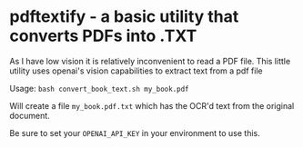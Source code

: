 # pdftextify - a basic utility that converts PDFs into .TXT

As I have low vision it is relatively inconvenient to read a PDF file. This little utility uses openai's vision capabilities to extract text from a pdf file

Usage:
`bash convert_book_text.sh my_book.pdf`

Will create a file `my_book.pdf.txt` which has the OCR'd text from the
original document.

Be sure to set your `OPENAI_API_KEY` in your environment to use this. 
